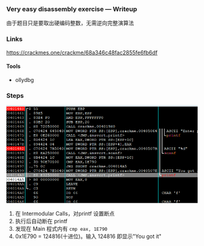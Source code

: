 ### Very easy disassembly exercise — Writeup
由于题目只是要取出硬编码整数，无需逆向完整演算法

### Links
https://crackmes.one/crackme/68a346c48fac2855fe6fb6df

#### Tools
- ollydbg

### Steps
![alt text](image-1.png)
1. 在 Intermodular Calls，对printf 设置断点
2. 执行后自动断在 printf
3. 发现在 Main 程式内有 `cmp eax, 1E790`
4. 0x1E790 = 124816(十进位)。输入 124816 即显示"You got it"
